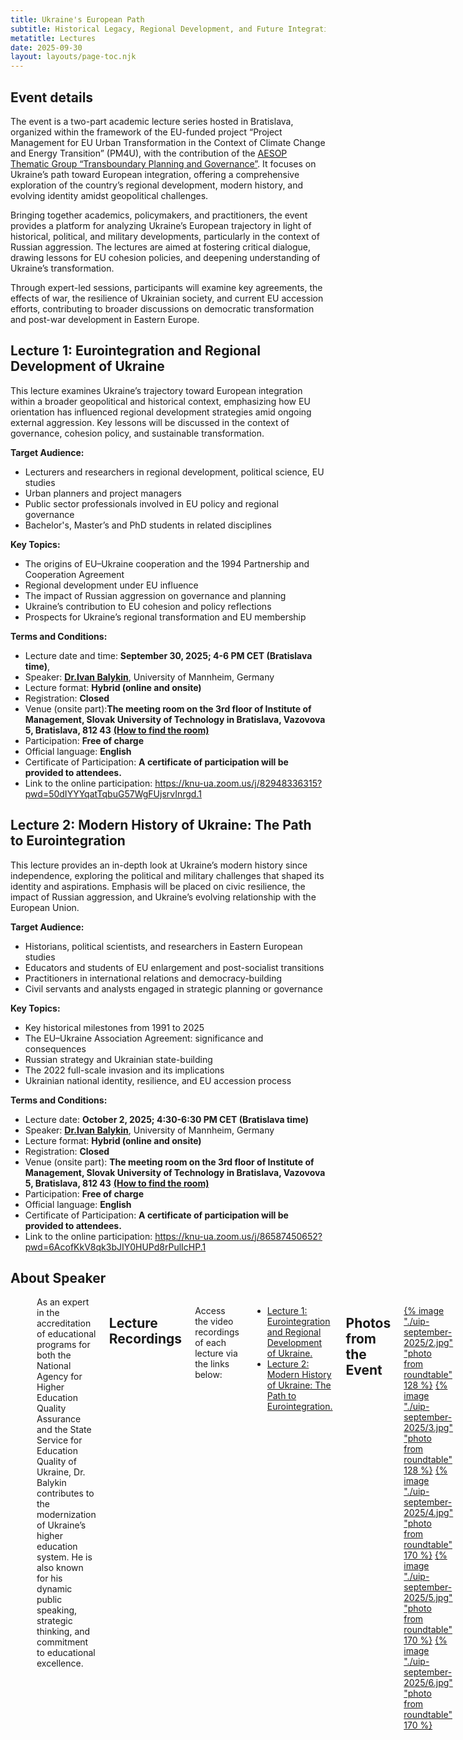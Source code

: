 ```yaml
---
title: Ukraine's European Path
subtitle: Historical Legacy, Regional Development, and Future Integration
metatitle: Lectures
date: 2025-09-30
layout: layouts/page-toc.njk
---
```


<h2 class="subtitle" id="details">Event details</h2>

The event is a two-part academic lecture series hosted in Bratislava, organized within the framework of the EU-funded project “Project Management for EU Urban Transformation in the Context of Climate Change and Energy Transition” (PM4U), with the contribution of the  <a href="https://aesop-planning.eu/thematic-groups/transboundary-planning-and-governance" target="_blank">AESOP Thematic Group “Transboundary Planning and Governance”</a>. It focuses on Ukraine’s path toward European integration, offering a comprehensive exploration of the country’s regional development, modern history, and evolving identity amidst geopolitical challenges.

Bringing together academics, policymakers, and practitioners, the event provides a platform for analyzing Ukraine’s European trajectory in light of historical, political, and military developments, particularly in the context of Russian aggression. The lectures are aimed at fostering critical dialogue, drawing lessons for EU cohesion policies, and deepening understanding of Ukraine’s transformation.

Through expert-led sessions, participants will examine key agreements, the effects of war, the resilience of Ukrainian society, and current EU accession efforts, contributing to broader discussions on democratic transformation and post-war development in Eastern Europe.

<h2 class="subtitle"id="prg-committee">Lecture 1: Eurointegration and Regional Development of Ukraine </h2>

This lecture examines Ukraine’s trajectory toward European integration within a broader geopolitical and historical context, emphasizing how EU orientation has influenced regional development strategies amid ongoing external aggression. Key lessons will be discussed in the context of governance, cohesion policy, and sustainable transformation.

**Target Audience:**
-	Lecturers and researchers in regional development, political science, EU studies
-	Urban planners and project managers
-	Public sector professionals involved in EU policy and regional governance
-	Bachelor's, Master’s and PhD students in related disciplines

**Key Topics:**
-	The origins of EU–Ukraine cooperation and the 1994 Partnership and Cooperation Agreement
-	Regional development under EU influence
-	The impact of Russian aggression on governance and planning
-	Ukraine’s contribution to EU cohesion and policy reflections
-	Prospects for Ukraine’s regional transformation and EU membership

**Terms and Conditions:**
- Lecture date and time: **September 30, 2025; 4-6 PM CET (Bratislava time)**, 
- Speaker: <a href="https://www.phil.uni-mannheim.de/zeitgeschichte/team/ivan-balykin/" target="_blank"> **Dr.Ivan Balykin**</a>, University of Mannheim, Germany 
- Lecture format: **Hybrid (online and onsite)**
- Registration: **Closed**
- Venue (onsite part):**The meeting room on the 3rd floor of Institute of Management, Slovak University of Technology in Bratislava, Vazovova 5, Bratislava, 812 43** <a href="https://youtube.com/shorts/H0dVP21D680?feature=share" target="_blank">**(How to find the room)**</a>
- Participation: **Free of charge**
- Official language: **English**
- Certificate of Participation: **A certificate of participation will be provided to attendees.**
- Link to the online participation: <a href="https://knu-ua.zoom.us/j/82948336315?pwd=50dIYYYqatTqbuG57WgFUjsrvInrgd.1" target="_blank">https://knu-ua.zoom.us/j/82948336315?pwd=50dIYYYqatTqbuG57WgFUjsrvInrgd.1</a>



<h2 class="subtitle"id="prg-committee">Lecture 2: Modern History of Ukraine: The Path to Eurointegration</h2>

This lecture provides an in-depth look at Ukraine’s modern history since independence, exploring the political and military challenges that shaped its identity and aspirations. Emphasis will be placed on civic resilience, the impact of Russian aggression, and Ukraine’s evolving relationship with the European Union.

**Target Audience:**
- Historians, political scientists, and researchers in Eastern European studies
- Educators and students of EU enlargement and post-socialist transitions
- Practitioners in international relations and democracy-building
- Civil servants and analysts engaged in strategic planning or governance

**Key Topics:**
- Key historical milestones from 1991 to 2025
- The EU–Ukraine Association Agreement: significance and consequences
- Russian strategy and Ukrainian state-building
- The 2022 full-scale invasion and its implications
- Ukrainian national identity, resilience, and EU accession process

**Terms and Conditions:**

- Lecture date: **October 2, 2025; 4:30-6:30 PM CET (Bratislava time)**
- Speaker: <a href="https://www.phil.uni-mannheim.de/zeitgeschichte/team/ivan-balykin/" target="_blank"> **Dr.Ivan Balykin**</a>, University of Mannheim, Germany 
- Lecture format: **Hybrid (online and onsite)**
- Registration: **Closed**
- Venue (onsite part): **The meeting room on the 3rd floor of Institute of Management, Slovak University of Technology in Bratislava, Vazovova 5, Bratislava, 812 43** <a href="https://youtube.com/shorts/H0dVP21D680?feature=share" target="_blank">**(How to find the room)**</a>
- Participation: **Free of charge**
- Official language: **English**
- Certificate of Participation: **A certificate of participation will be provided to attendees.**
- Link to the online participation: <a href="https://knu-ua.zoom.us/j/86587450652?pwd=6AcofKkV8qk3bJIY0HUPd8rPulIcHP.1" target="_blank">https://knu-ua.zoom.us/j/86587450652?pwd=6AcofKkV8qk3bJIY0HUPd8rPulIcHP.1</a>

<h2 class="subtitle"id="prg-committee">About Speaker</h2>
<div class="columns">
    <div class="column is-one-third has-text-centered">
        <a href="/images/uip-september-2025/1.jpg" target="_blank">{% image "./uip-september-2025/1.jpg" "Ivan Balykin" 140 %}</a>
    </div>
    <div class="column">
        Dr. Ivan Balykin is an Associate Professor, historian, and legal scholar with a Ph.D. in Historical Sciences and a Master’s degree in Law. He is currently a Research Associate at the Chair of Contemporary History at the University of Mannheim (Germany) and a Visiting Professor at the Karlsruhe Institute of Technology, where he teaches courses on modern Ukrainian history, European integration, and politics of memory.  
            
        With over 15 years of academic and public sector experience, Dr. Balykin has authored more than 45 scientific publications and has taught in leading universities in Ukraine and Germany. His research focuses on Ukraine’s modern statehood, democratic development, and the impact of Russian aggression on national identity and regional transformation. He is actively involved in educational reform, civic initiatives, and international academic collaboration.   
    </div>
</div>
As an expert in the accreditation of educational programs for both the National Agency for Higher Education Quality Assurance and the State Service for Education Quality of Ukraine, Dr. Balykin contributes to the modernization of Ukraine’s higher education system. He is also known for his dynamic public speaking, strategic thinking, and commitment to educational excellence.

<h2 class="subtitle"id="prg-committee"> Lecture Recordings </h2>

Access the video recordings of each lecture via the links below:
- <a href="https://youtu.be/Wta38hIw_Pk" target="_blank"> Lecture 1: Eurointegration and Regional Development of Ukraine.</a>
- <a href="https://youtu.be/gFF_D9ySUyA" target="_blank">Lecture 2: Modern History of Ukraine: The Path to Eurointegration.</a>

<h2 class="subtitle"id="prg-committee"> Photos from the Event </h2>

<a href="/images/uip-september-2025/2.jpg" target="_blank">{% image "./uip-september-2025/2.jpg" "photo from roundtable" 128 %}</a>
<a href="/images/uip-september-2025/3.jpg" target="_blank">{% image "./uip-september-2025/3.jpg" "photo from roundtable" 128 %}</a>
<a href="/images/uip-september-2025/4.jpg" target="_blank">{% image "./uip-september-2025/4.jpg" "photo from roundtable" 170 %}</a>
<a href="/images/uip-september-2025/5.jpg" target="_blank">{% image "./uip-september-2025/5.jpg" "photo from roundtable" 170 %}</a>
<a href="/images/uip-september-2025/6.jpg" target="_blank">{% image "./uip-september-2025/6.jpg" "photo from roundtable" 170 %}</a>
